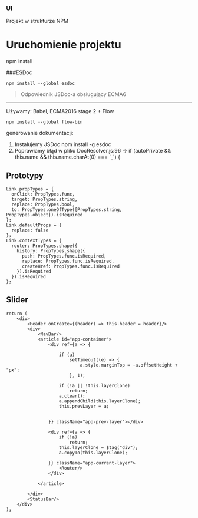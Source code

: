 ### UI 

Projekt w strukturze NPM

# Uruchomienie projektu
npm install


###ESDoc

    npm install --global esdoc

>Odpowiednik JSDoc-a obsługujący ECMA6



___

Używamy:
Babel, ECMA2016 stage 2 + Flow

    npm install --global flow-bin


generowanie dokumentacji:

1. Instalujemy JSDoc 	npm install -g esdoc
2. Poprawiamy błąd w pliku DocResolver.js:96  ->        if (autoPrivate && this.name && this.name.charAt(0) === '_') {
	
## Prototypy

	Link.propTypes = {
	  onClick: PropTypes.func,
	  target: PropTypes.string,
	  replace: PropTypes.bool,
	  to: PropTypes.oneOfType([PropTypes.string, PropTypes.object]).isRequired
	};
	Link.defaultProps = {
	  replace: false
	};
	Link.contextTypes = {
	  router: PropTypes.shape({
		history: PropTypes.shape({
		  push: PropTypes.func.isRequired,
		  replace: PropTypes.func.isRequired,
		  createHref: PropTypes.func.isRequired
		}).isRequired
	  }).isRequired
	};




## Slider

	return (
		<div>
			<Header onCreate={(header) => this.header = header}/>
			<div>
				<NavBar/>
				<article id="app-container">
					<div ref={a => {

						if (a)
							setTimeout((e) => {
								a.style.marginTop = -a.offsetHeight + "px";
							}, 1);

						if (!a || !this.layerClone)
							return;
						a.clear();
						a.appendChild(this.layerClone);
						this.prevLayer = a;


					}} className="app-prev-layer"></div>

					<div ref={a => {
						if (!a)
							return;
						this.layerClone = $tag("div");
						a.copyTo(this.layerClone);

					}} className="app-current-layer">
						<Router/>
					</div>

				</article>

			</div>
			<StatusBar/>
		</div>
	);